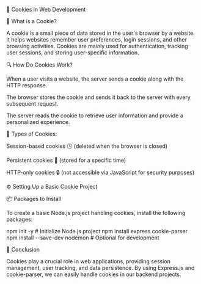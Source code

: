 🍪 Cookies in Web Development

📌 What is a Cookie?

A cookie is a small piece of data stored in the user's browser by a website. It helps websites remember user preferences, login sessions, and other browsing activities. Cookies are mainly used for authentication, tracking user sessions, and storing user-specific information.

🔍 How Do Cookies Work?

When a user visits a website, the server sends a cookie along with the HTTP response.

The browser stores the cookie and sends it back to the server with every subsequent request.

The server reads the cookie to retrieve user information and provide a personalized experience.

🔹 Types of Cookies:

Session-based cookies 🕒 (deleted when the browser is closed)

Persistent cookies 📁 (stored for a specific time)

HTTP-only cookies 🔒 (not accessible via JavaScript for security purposes)

⚙️ Setting Up a Basic Cookie Project

📦 Packages to Install

To create a basic Node.js project handling cookies, install the following packages:

npm init -y  # Initialize Node.js project
npm install express cookie-parser
npm install --save-dev nodemon  # Optional for development


🏁 Conclusion

Cookies play a crucial role in web applications, providing session management, user tracking, and data persistence. By using Express.js and cookie-parser, we can easily handle cookies in our backend projects.

